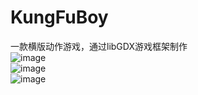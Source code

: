 # KungFuBoy
一款横版动作游戏，通过libGDX游戏框架制作
<br />
![image](http://7xt4yx.com1.z0.glb.clouddn.com/kungfuboy_1.png)<br />
![image](http://7xt4yx.com1.z0.glb.clouddn.com/kungfuboy_2.png)<br />
![image](http://7xt4yx.com1.z0.glb.clouddn.com/kungfuboy_3.png)<br />
